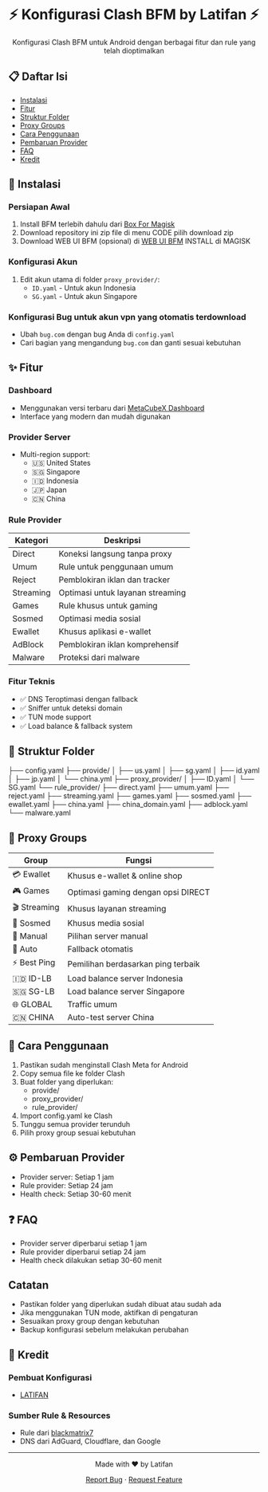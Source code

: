 <div align="center">
  <h1>⚡ Konfigurasi Clash BFM by Latifan ⚡</h1>
  <p>Konfigurasi Clash BFM untuk Android dengan berbagai fitur dan rule yang telah dioptimalkan</p>
</div>

## 📋 Daftar Isi
- [Instalasi](#-instalasi)
- [Fitur](#-fitur)
- [Struktur Folder](#-struktur-folder)
- [Proxy Groups](#-proxy-groups)
- [Cara Penggunaan](#-cara-penggunaan)
- [Pembaruan Provider](#-pembaruan-provider)
- [FAQ](#-faq)
- [Kredit](#-kredit)

## 🚀 Instalasi

### Persiapan Awal
1. Install BFM terlebih dahulu dari [Box For Magisk](https://github.com/taamarin/box_for_magisk)
2. Download repository ini zip file di menu CODE pilih download zip
3. Download WEB UI BFM (opsional) di [WEB UI BFM](https://github.com/latifangren/webui_bfm_Extended) INSTALL di MAGISK
### Konfigurasi Akun
1. Edit akun utama di folder `proxy_provider/`:
   - `ID.yaml` - Untuk akun Indonesia
   - `SG.yaml` - Untuk akun Singapore

### Konfigurasi Bug untuk akun vpn yang otomatis terdownload
- Ubah `bug.com` dengan bug Anda di `config.yaml`
- Cari bagian yang mengandung `bug.com` dan ganti sesuai kebutuhan

## ✨ Fitur

### Dashboard
- Menggunakan versi terbaru dari [MetaCubeX Dashboard](https://github.com/MetaCubeX/metacubexd)
- Interface yang modern dan mudah digunakan

### Provider Server
- Multi-region support:
  - 🇺🇸 United States
  - 🇸🇬 Singapore
  - 🇮🇩 Indonesia
  - 🇯🇵 Japan
  - 🇨🇳 China

### Rule Provider
| Kategori | Deskripsi |
|----------|-----------|
| Direct | Koneksi langsung tanpa proxy |
| Umum | Rule untuk penggunaan umum |
| Reject | Pemblokiran iklan dan tracker |
| Streaming | Optimasi untuk layanan streaming |
| Games | Rule khusus untuk gaming |
| Sosmed | Optimasi media sosial |
| Ewallet | Khusus aplikasi e-wallet |
| AdBlock | Pemblokiran iklan komprehensif |
| Malware | Proteksi dari malware |

### Fitur Teknis
- ✅ DNS Teroptimasi dengan fallback
- ✅ Sniffer untuk deteksi domain
- ✅ TUN mode support
- ✅ Load balance & fallback system

## 📁 Struktur Folder
├── config.yaml
├── provide/
│ ├── us.yaml
│ ├── sg.yaml
│ ├── id.yaml
│ ├── jp.yaml
│ └── china.yml
├── proxy_provider/
│ ├── ID.yaml
│ └── SG.yaml
└── rule_provider/
├── direct.yaml
├── umum.yaml
├── reject.yaml
├── streaming.yaml
├── games.yaml
├── sosmed.yaml
├── ewallet.yaml
├── china.yaml
├── china_domain.yaml
├── adblock.yaml
└── malware.yaml

## 🔄 Proxy Groups

| Group | Fungsi |
|-------|--------|
| 💳 Ewallet | Khusus e-wallet & online shop |
| 🎮 Games | Optimasi gaming dengan opsi DIRECT |
| 🎬 Streaming | Khusus layanan streaming |
| 📱 Sosmed | Khusus media sosial |
| 🔧 Manual | Pilihan server manual |
| 🔄 Auto | Fallback otomatis |
| ⚡ Best Ping | Pemilihan berdasarkan ping terbaik |
| 🇮🇩 ID-LB | Load balance server Indonesia |
| 🇸🇬 SG-LB | Load balance server Singapore |
| 🌐 GLOBAL | Traffic umum |
| 🇨🇳 CHINA | Auto-test server China |

## 📝 Cara Penggunaan

1. Pastikan sudah menginstall Clash Meta for Android
2. Copy semua file ke folder Clash
3. Buat folder yang diperlukan:
   - provide/
   - proxy_provider/
   - rule_provider/
4. Import config.yaml ke Clash
5. Tunggu semua provider terunduh
6. Pilih proxy group sesuai kebutuhan

## ⚙️ Pembaruan Provider
- Provider server: Setiap 1 jam
- Rule provider: Setiap 24 jam
- Health check: Setiap 30-60 menit

## ❓ FAQ

- Provider server diperbarui setiap 1 jam
- Rule provider diperbarui setiap 24 jam
- Health check dilakukan setiap 30-60 menit

## Catatan

- Pastikan folder yang diperlukan sudah dibuat atau sudah ada
- Jika menggunakan TUN mode, aktifkan di pengaturan
- Sesuaikan proxy group dengan kebutuhan
- Backup konfigurasi sebelum melakukan perubahan
## 🙏 Kredit
### Pembuat Konfigurasi
- [LATIFAN](https://github.com/latifangren/latifangren)

### Sumber Rule & Resources
- Rule dari [blackmatrix7](https://github.com/blackmatrix7)
- DNS dari AdGuard, Cloudflare, dan Google

---
<div align="center">
  <p>Made with ❤️ by Latifan</p>
  <p>
    <a href="https://github.com/latifangren/CLASH-CONFIG-by-Latifan/issues">Report Bug</a>
    ·
    <a href="https://github.com/latifangren/CLASH-CONFIG-by-Latifan/issues">Request Feature</a>
  </p>
</div>
